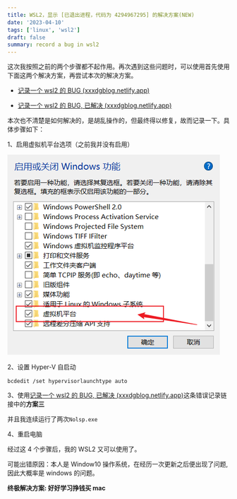 ```yaml
---
title: WSL2，显示 [已退出进程，代码为 4294967295] 的解决方案(NEW)
date: '2023-04-10'
tags: ['linux', 'wsl2']
draft: false
summary: record a bug in wsl2
---
```


这次我按照之前的两个步骤都不起作用。再次遇到这些问题时，可以使用首先使用下面这两个解决方案，再尝试本次的解决方案。

- [记录一个 wsl2 的 BUG (xxxdgblog.netlify.app)](https://xxxdgblog.netlify.app/blog/record_a_bug_wsl2)

- [记录一个 wsl2 的 BUG, 已解决 (xxxdgblog.netlify.app)](https://xxxdgblog.netlify.app/blog/record_a_bug_wsl2_latest)

本次也不清楚是如何解决的，是胡乱操作的，但最终得以修复，故而记录一下。具体步骤如下：

1、启用虚拟机平台选项（之前我并没有启用）

![image-20230410174856087](https://raw.githubusercontent.com/XIAOZHUXUEJAVA/GraphBed/main/img/202304101749208.png)

2、设置 Hyper-V 自启动

```shell
bcdedit /set hypervisorlaunchtype auto
```

3、使用[记录一个 wsl2 的 BUG, 已解决 (xxxdgblog.netlify.app)](https://xxxdgblog.netlify.app/blog/record_a_bug_wsl2_latest)这条错误记录链接中的**方案三**

并且我连续运行了两次`Nolsp.exe`

4、重启电脑

经过这 4 个步骤后，我的 WSL2 又可以使用了。

可能出错原因：本人是 Window10 操作系统，在经历一次更新之后便出现了问题, 因此大概率是 windows 的问题。

**终极解决方案: 好好学习挣钱买 mac**
